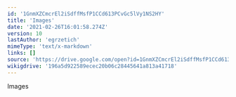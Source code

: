 ```yaml
---
id: '1GnmXZCmcrEl2iSdffMsfP1CCd613PCvGc5lVy1NS2HY'
title: 'Images'
date: '2021-02-26T16:01:58.274Z'
version: 10
lastAuthor: 'egrzetich'
mimeType: 'text/x-markdown'
links: []
source: 'https://drive.google.com/open?id=1GnmXZCmcrEl2iSdffMsfP1CCd613PCvGc5lVy1NS2HY'
wikigdrive: '196a5d922589ecec20b06c28445641a813a41718'
---
```

Images
